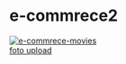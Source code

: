 # e-commrece2
<a href="https://e-commerce-movies.herokuapp.com/"><img src="https://i.ibb.co/Syw5p2q/e-commrece-movies.png" alt="e-commrece-movies" border="0"></a><br /><a target='_blank' href='https://imgbb.com/'>foto upload</a><br />
